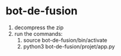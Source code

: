 # bot-de-fusion
1. decompress the zip
2. run the commands:
   1. source bot-de-fusion/bin/activate
   2. python3 bot-de-fusion/projet/app.py
